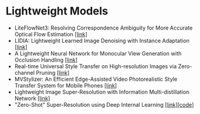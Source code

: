 # Lightweight Models
* LiteFlowNet3: Resolving Correspondence Ambiguity for More Accurate Optical Flow Estimation [[link]](https://github.com/twhui/LiteFlowNet3)
* LIDIA: Lightweight Learned Image Denoising with Instance Adaptation [[link]](https://openaccess.thecvf.com/content_CVPRW_2020/papers/w31/Vaksman_LIDIA_Lightweight_Learned_Image_Denoising_With_Instance_Adaptation_CVPRW_2020_paper.pdf)
* A Lightweight Neural Network for Monocular View Generation with Occlusion Handling [[link]](http://clim.inria.fr/research/MonocularSynthesis/monocular.html)
* Real-time Universal Style Transfer on High-resolution Images via Zero-channel Pruning [[link]](https://arxiv.org/pdf/2006.09029.pdf)
* MVStylizer: An Efficient Edge-Assisted Video Photorealistic Style Transfer System for Mobile Phones [[link]](https://arxiv.org/abs/2005.11630)
* Lightweight Image Super-Resolution with Information Multi-distillation Network [[link]](https://github.com/Zheng222/IMDN)
* "Zero-Shot" Super-Resolution using Deep Internal Learning [[link]](http://zpascal.net/cvpr2017/Caballero_Real-Time_Video_Super-Resolution_CVPR_2017_paper.pdf)[[code]](https://github.com/assafshocher/ZSSR)